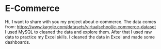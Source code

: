 # E-Commerce
Hi, I want to share with you my project about e-commerce. The data comes from: https://www.kaggle.com/datasets/virtualschool/e-commerce-dataset
I used MySQL to cleaned the data and explore them. After that I used raw data to practice my Excel skills. I cleaned the data in Excel and made some dashboards.
